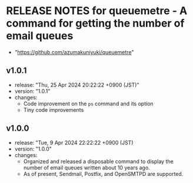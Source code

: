 RELEASE NOTES for queuemetre - A command for getting the number of email queues
===================================================================================================
- "https://github.com/azumakuniyuki/queuemetre"

v1.0.1
---------------------------------------------------------------------------------------------------
- release: "Thu, 25 Apr 2024 20:22:22 +0900 (JST)"
- version: "1.0.1"
- changes:
  - Code improvement on the `ps` command and its option
  - Tiny code improvements

v1.0.0
---------------------------------------------------------------------------------------------------
- release: "Tue,  9 Apr 2024 22:22:22 +0900 (JST)
- version: "1.0.0"
- changes:
  - Organized and released a disposable command to display the number of email queues written about
    10 years ago.
  - As of present, Sendmail, Postfix, and OpenSMTPD are supported.

